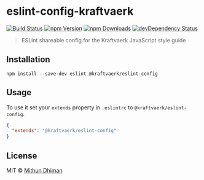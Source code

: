 # eslint-config-kraftvaerk 

[![Build Status](https://img.shields.io/travis/kraftvaerk/eslint-config-kraftvaerk/master.svg?style=flat-square)](https://travis-ci.org/kraftvaerk/eslint-config-kraftvaerk) [![npm Version](https://img.shields.io/npm/v/@kraftvaerk/eslint-config.svg?style=flat-square)](https://www.npmjs.com/package/@kraftvaerk/eslint-config-kraftvaerk) [![npm Downloads](https://img.shields.io/npm/dm/@kraftvaerk/eslint-config.svg?style=flat-square)](https://www.npmjs.com/package/@kraftvaerk/eslint-config) [![devDependency Status](https://img.shields.io/david/dev/kraftvaerk/eslint-config-kraftvaerk.svg?style=flat-square)](https://david-dm.org/kraftvaerk/eslint-config-kraftvaerk/?type=dev)

> ESLint shareable config for the Kraftvaerk JavaScript style guide

## Installation

```
npm install --save-dev eslint @kraftvaerk/eslint-config
```

## Usage

To use it set your `extends` property in `.eslintrc` to `@kraftvaerk/eslint-config`.

```json
{
  "extends": "@kraftvaerk/eslint-config"
}
```

## License

MIT © [Mithun Dhiman](http://mi2oon.com/)
